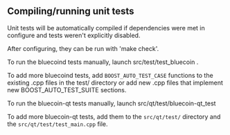 Compiling/running unit tests
------------------------------------

Unit tests will be automatically compiled if dependencies were met in configure
and tests weren't explicitly disabled.

After configuring, they can be run with 'make check'.

To run the bluecoind tests manually, launch src/test/test_bluecoin .

To add more bluecoind tests, add `BOOST_AUTO_TEST_CASE` functions to the existing
.cpp files in the test/ directory or add new .cpp files that
implement new BOOST_AUTO_TEST_SUITE sections.

To run the bluecoin-qt tests manually, launch src/qt/test/bluecoin-qt_test

To add more bluecoin-qt tests, add them to the `src/qt/test/` directory and
the `src/qt/test/test_main.cpp` file.
